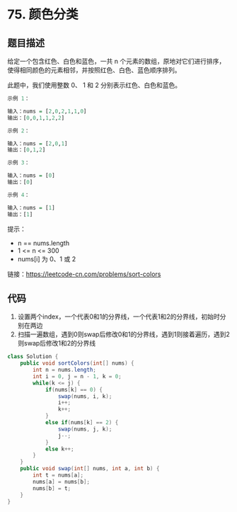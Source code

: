 # 75. 颜色分类

## 题目描述

给定一个包含红色、白色和蓝色，一共 n 个元素的数组，原地对它们进行排序，使得相同颜色的元素相邻，并按照红色、白色、蓝色顺序排列。

此题中，我们使用整数 0、 1 和 2 分别表示红色、白色和蓝色。


```r
示例 1：

输入：nums = [2,0,2,1,1,0]
输出：[0,0,1,1,2,2]

示例 2：

输入：nums = [2,0,1]
输出：[0,1,2]

示例 3：

输入：nums = [0]
输出：[0]

示例 4：

输入：nums = [1]
输出：[1]
```

提示：

- n == nums.length
- 1 <= n <= 300
- nums[i] 为 0、1 或 2

链接：https://leetcode-cn.com/problems/sort-colors

## 代码

1. 设置两个index，一个代表0和1的分界线，一个代表1和2的分界线，初始时分别在两边
2. 扫描一遍数组，遇到0则swap后修改0和1的分界线，遇到1则接着遍历，遇到2则swap后修改1和2的分界线

```java
class Solution {
    public void sortColors(int[] nums) {
        int n = nums.length;
        int i = 0, j = n - 1, k = 0;
        while(k <= j) {
            if(nums[k] == 0) {
                swap(nums, i, k);
                i++;
                k++;
            }
            else if(nums[k] == 2) {
                swap(nums, j, k);
                j--;
            }
            else k++;
        }
    }
    public void swap(int[] nums, int a, int b) {
        int t = nums[a];
        nums[a] = nums[b];
        nums[b] = t;
    }
}
```